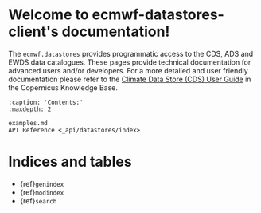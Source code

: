 # Welcome to ecmwf-datastores-client's documentation!

The `ecmwf.datastores` provides programmatic access to the CDS, ADS and EWDS data catalogues.
These pages provide technical documentation for advanced users and/or developers.
For a more detailed and user friendly documentation please refer to the
[Climate Data Store (CDS) User Guide](https://confluence.ecmwf.int/x/vTRtD) in the Copernicus
Knowledge Base.

```{toctree}
:caption: 'Contents:'
:maxdepth: 2

examples.md
API Reference <_api/datastores/index>
```

# Indices and tables

- {ref}`genindex`
- {ref}`modindex`
- {ref}`search`
